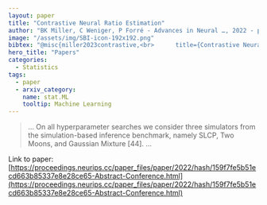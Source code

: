 ```yaml
---
layout: paper
title: "Contrastive Neural Ratio Estimation"
author: "BK Miller, C Weniger, P Forré - Advances in Neural …, 2022 - proceedings.neurips.cc"
image: "/assets/img/SBI-icon-192x192.png"
bibtex: "@misc{miller2023contrastive,<br>      title={Contrastive Neural Ratio Estimation}, <br>      author={Benjamin Kurt Miller and Christoph Weniger and Patrick Forré},<br>      year={2023},<br>      eprint={2210.06170},<br>      archivePrefix={arXiv},<br>      primaryClass={stat.ML}<br>}"
hero_title: "Papers"
categories:
  - Statistics
tags:
  - paper
  - arxiv_category:
    name: stat.ML
    tooltip: Machine Learning
---
```

>… On all hyperparameter searches we consider three simulators from the simulation-based inference benchmark, namely SLCP, Two Moons, and Gaussian Mixture [44]. …

Link to paper: [https://proceedings.neurips.cc/paper_files/paper/2022/hash/159f7fe5b51ecd663b85337e8e28ce65-Abstract-Conference.html](https://proceedings.neurips.cc/paper_files/paper/2022/hash/159f7fe5b51ecd663b85337e8e28ce65-Abstract-Conference.html)


